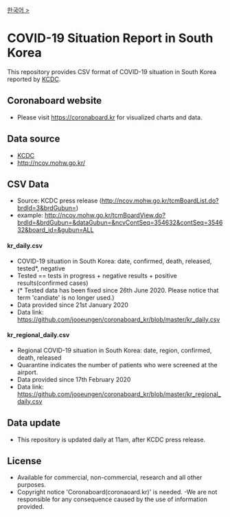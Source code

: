 [한국어 >](https://github.com/jooeungen/coronaboard_kr/blob/master/README.ko.md) 

# COVID-19 Situation Report in South Korea
This repository provides CSV format of COVID-19 situation in South Korea reported by [KCDC](http://ncov.mohw.go.kr/).

## Coronaboard website 
- Please visit https://coronaboard.kr for visualized charts and data. 

## Data source 
- [KCDC](http://ncov.mohw.go.kr/)
- http://ncov.mohw.go.kr/

## CSV Data 
- Source: KCDC press release (http://ncov.mohw.go.kr/tcmBoardList.do?brdId=3&brdGubun=)
- example: http://ncov.mohw.go.kr/tcmBoardView.do?brdId=&brdGubun=&dataGubun=&ncvContSeq=354632&contSeq=354632&board_id=&gubun=ALL

#### kr_daily.csv
- COVID-19 situation in South Korea: date, confirmed, death, released, tested*, negative
- Tested == tests in progress + negative results + positive results(confirmed cases)
- (* Tested data has been fixed since 26th June 2020. Please notice that term 'candiate' is no longer used.) 
- Data provided since 21st January 2020
- Data link: https://github.com/jooeungen/coronaboard_kr/blob/master/kr_daily.csv

#### kr_regional_daily.csv
- Regional COVID-19 situation in South Korea: date, region, confirmed, death, released 
- Quarantine indicates the number of patients who were screened at the airport. 
- Data provided since 17th February 2020
- Data link: https://github.com/jooeungen/coronaboard_kr/blob/master/kr_regional_daily.csv

## Data update 
- This repository is updated daily at 11am, after KCDC press release. 

## License 
- Available for commercial, non-commercial, research and all other purposes.
- Copyright notice 'Coronaboard(coronaoard.kr)' is needed. 
-We are not responsible for any consequence caused by the use of information provided. 
